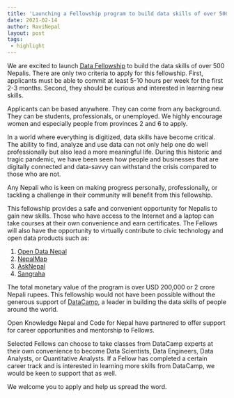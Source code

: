 ```yaml
---
title: 'Launching a Fellowship program to build data skills of over 500 Nepalis globally'
date: 2021-02-14
author: RaviNepal
layout: post
tags:
 - highlight
---
```


We are excited to launch [Data Fellowship](https://codefornepal.org/data-fellowship/) to build the data skills of over 500 Nepalis. There are only two criteria to apply for this fellowship. First, applicants must be able to commit at least 5-10 hours per week for the first 2-3 months. Second, they should be curious and interested in learning new skills.

Applicants can be based anywhere. They can come from any background. They can be students, professionals, or unemployed. We highly encourage women and especially people from provinces 2 and 6 to apply.

In a world where everything is digitized, data skills have become critical. The ability to find, analyze and use data can not only help one do well professionally but also lead a more meaningful life. During this historic and tragic pandemic, we have been seen how people and businesses that are digitally connected and data-savvy can withstand the crisis compared to those who are not.

Any Nepali who is keen on making progress personally, professionally, or tackling a challenge in their community will benefit from this fellowship.

This fellowship provides a safe and convenient opportunity for Nepalis to gain new skills. Those who have access to the Internet and a laptop can take courses at their own convenience and earn certificates. The Fellows will also have the opportunity to virtually contribute to civic technology and open data products such as:

1. [Open Data Nepal](https://opendatanepal.com/)
1. [NepalMap](https://nepalmap.org/)
1. [AskNepal](https://asknepal.info/)
1. [Sangraha](http://sangraha.org/)

The total monetary value of the program is over USD 200,000 or 2 crore Nepali rupees. This fellowship would not have been possible without the generous support of [DataCamp](https://datacamp.com), a leader in building the data skills of people around the world. 

Open Knowledge Nepal and Code for Nepal have partnered to offer support for career opportunities and mentorship to Fellows.

Selected Fellows can choose to take classes from DataCamp experts at their own convenience to become Data Scientists, Data Engineers, Data Analysts, or Quantitative Analysts. If a Fellow has completed a certain career track and is interested in learning more skills from DataCamp, we would be keen to support that as well.

We welcome you to apply and help us spread the word. 

